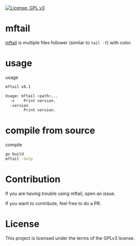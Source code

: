 [![License: GPL v3](https://img.shields.io/badge/License-GPL%20v3-blue.svg)](http://www.gnu.org/licenses/gpl-3.0)

# mftail

[mftail](https://github.com/deadc0de6/mftail) is multiple files follower (similar to `tail -f`) with color.

# usage

usage
```bash
mftail v0.1

Usage: mftail <path>...
  -v	Print version.
  -version
    	Print version.
```

# compile from source

compile
```bash
go build
mftail -help
```

# Contribution

If you are having trouble using mftail, open an issue.

If you want to contribute, feel free to do a PR.

# License

This project is licensed under the terms of the GPLv3 license.
